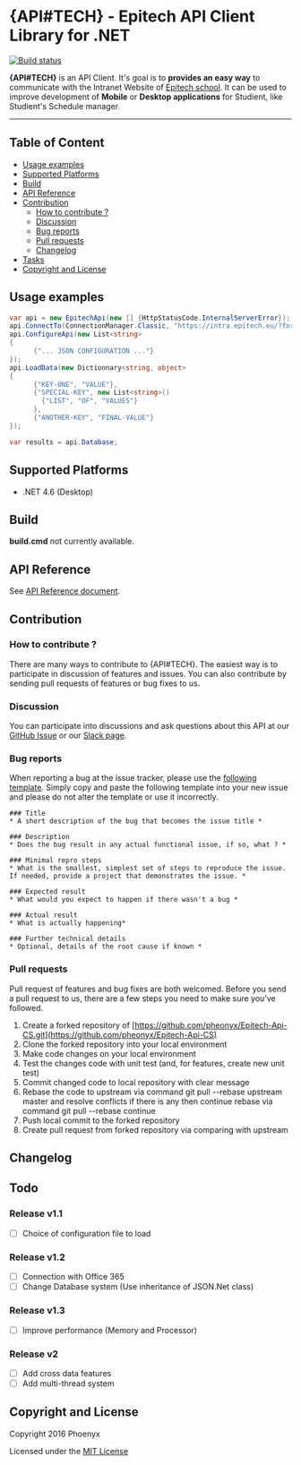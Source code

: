# {API#TECH} - Epitech API Client Library for .NET
[![Build status](https://ci.appveyor.com/api/projects/status/k1588qdnavy0365k?svg=true)](https://ci.appveyor.com/project/pheonyx/epitech-api-cs)

**{API#TECH}** is an API Client. It's goal is to **provides an easy way** to communicate with the Intranet Website of [Epitech school](http://www.epitech.eu/). It can be used to improve development of **Mobile** or **Desktop applications** for Studient, like Studient's Schedule manager.

***

## Table of Content

  - [Usage examples](#usage-examples)
  - [Supported Platforms](#supported-platforms)
  - [Build](#build)
  - [API Reference](#api-reference)
  - [Contribution](#contribution)
    - [How to contribute ?](#how-to-contribute-)
    - [Discussion](#discussion)
    - [Bug reports](#bug-reports)
    - [Pull requests](#pull-requests)
    - [Changelog](#changelog)
  - [Tasks](#tasks)
  - [Copyright and License](#copyright-and-license)

## Usage examples

```c#
var api = new EpitechApi(new [] {HttpStatusCode.InternalServerError});
api.ConnectTo(ConnectionManager.Classic, "https://intra.epitech.eu/?format=json", login, password);
api.ConfigureApi(new List<string>
{
      {"... JSON CONFIGURATION ..."}
});
api.LoadData(new Dictionnary<string, object>
{
      {"KEY-ONE", "VALUE"},
      {"SPECIAL-KEY", new List<string>()
        {"LIST", "OF", "VALUES"}
      },
      {"ANOTHER-KEY", "FINAL-VALUE"}
});

var results = api.Database;
```

## Supported Platforms

* .NET 4.6 (Desktop)

## Build

**build.cmd** not currently available.

## API Reference

See [API Reference document](https://github.com/pheonyx/Epitech-Api-CS/blob/master/API-REFERENCE.md).

## Contribution

### How to contribute ?
There are many ways to contribute to {API#TECH}.  The easiest way is to participate in discussion of features and issues. You can also contribute by sending pull requests of features or bug fixes to us.

### Discussion

You can participate into discussions and ask questions about this API at our [GitHub Issue](https://github.com/pheonyx/Epitech-Api-CS/issues) or our [Slack page](https://apitech-discuss.slack.com).

### Bug reports

When reporting a bug at the issue tracker, please use the [following template](https://github.com/aspnet/Home/wiki/Functional-bug-template). Simply copy and paste the following template into your new issue and please do not alter the template or use it incorrectly.

```
### Title
* A short description of the bug that becomes the issue title *  

### Description
* Does the bug result in any actual functional issue, if so, what ? *

### Minimal repro steps
* What is the smallest, simplest set of steps to reproduce the issue. If needed, provide a project that demonstrates the issue. *  

### Expected result
* What would you expect to happen if there wasn't a bug *  

### Actual result
* What is actually happening*  

### Further technical details
* Optional, details of the root cause if known *  
```
### Pull requests
Pull request of features and bug fixes are both welcomed. Before you send a pull request to us, there are a few steps you need to make sure you've followed.

1. Create a forked repository of [https://github.com/pheonyx/Epitech-Api-CS.git](https://github.com/pheonyx/Epitech-Api-CS)
2. Clone the forked repository into your local environment
3. Make code changes on your local environment
4. Test the changes code with unit test (and, for features, create new unit test)
5. Commit changed code to local repository with clear message
6. Rebase the code to upstream via command git pull --rebase upstream master and resolve conflicts if there is any then continue rebase via command git pull --rebase continue
7. Push local commit to the forked repository
8. Create pull request from forked repository via comparing with upstream

## Changelog

## Todo

### Release v1.1
- [ ] Choice of configuration file to load

### Release v1.2
- [ ] Connection with Office 365
- [ ] Change Database system (Use inheritance of JSON.Net class)

### Release v1.3
- [ ] Improve performance (Memory and Processor)

### Release v2
- [ ] Add cross data features
- [ ] Add multi-thread system

## Copyright and License

Copyright 2016 Phoenyx

Licensed under the [MIT License](https://github.com/pheonyx/Epitech-Api-CS/blob/master/LICENSE)
